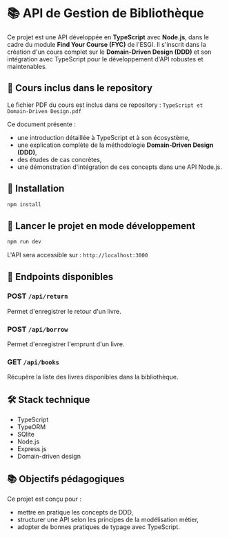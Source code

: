 # 📚 API de Gestion de Bibliothèque

Ce projet est une API développée en **TypeScript** avec **Node.js**, dans le cadre du module **Find Your Course (FYC)** de l'ESGI. Il s'inscrit dans la création d'un cours complet sur le **Domain-Driven Design (DDD)** et son intégration avec TypeScript pour le développement d'API robustes et maintenables.

## 📖 Cours inclus dans le repository

Le fichier PDF du cours est inclus dans ce repository :
`TypeScript et Domain-Driven Design.pdf`

Ce document présente :
* une introduction détaillée à TypeScript et à son écosystème,
* une explication complète de la méthodologie **Domain-Driven Design (DDD)**,
* des études de cas concrètes,
* une démonstration d'intégration de ces concepts dans une API Node.js.

## 🚀 Installation

```bash
npm install
```

## 🧪 Lancer le projet en mode développement

```bash
npm run dev
```

L'API sera accessible sur : `http://localhost:3000`

## 📌 Endpoints disponibles

### POST `/api/return`
Permet d'enregistrer le retour d'un livre.

### POST `/api/borrow`
Permet d'enregistrer l'emprunt d'un livre.

### GET `/api/books`
Récupère la liste des livres disponibles dans la bibliothèque.

## 🛠️ Stack technique
* TypeScript
* TypeORM
* SQlite
* Node.js
* Express.js
* Domain-driven design

## 📚 Objectifs pédagogiques
Ce projet est conçu pour :
* mettre en pratique les concepts de DDD,
* structurer une API selon les principes de la modélisation métier,
* adopter de bonnes pratiques de typage avec TypeScript.